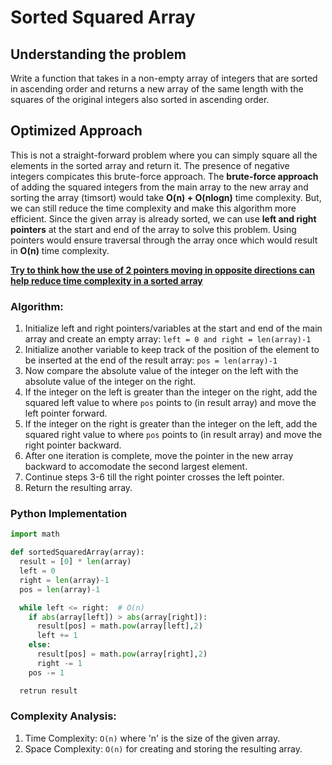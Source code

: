 # Sorted Squared Array

## Understanding the problem

Write a function that takes in a non-empty array of integers that are sorted in ascending order and returns a new array of the same length with the squares of the original integers also sorted in ascending order.

## Optimized Approach

This is not a straight-forward problem where you can simply square all the elements in the sorted array and return it. The presence of negative integers compicates this brute-force approach.
The **brute-force approach** of adding the squared integers from the main array to the new array and sorting the array (timsort) would take **O(n) + O(nlogn)** time complexity. But, we can still reduce the time complexity and make this algorithm more efficient.
Since the given array is already sorted, we can use **left and right pointers** at the start and end of the array to solve this problem. Using pointers would ensure traversal through the array once which would result in **O(n)** time complexity.

<u>**Try to think how the use of 2 pointers moving in opposite directions can help reduce time complexity in a sorted array**</u>

### Algorithm:
1. Initialize left and right pointers/variables at the start and end of the main array and create an empty array: ```left = 0 and right = len(array)-1```
2. Initialize another variable to keep track of the position of the element to be inserted at the end of the result array: ```pos = len(array)-1```
3. Now compare the absolute value of the integer on the left with the absolute value of the integer on the right.
4. If the integer on the left is greater than the integer on the right, add the squared left value to where ```pos``` points to (in result array) and move the left pointer forward.
5. If the integer on the right is greater than the integer on the left, add the squared right value to where ```pos``` points to (in result array) and move the right pointer backward.
6. After one iteration is complete, move the pointer in the new array backward to accomodate the second largest element.
7. Continue steps 3-6 till the right pointer crosses the left pointer.
8. Return the resulting array.

### Python Implementation
```python
import math

def sortedSquaredArray(array):
  result = [0] * len(array)
  left = 0
  right = len(array)-1
  pos = len(array)-1

  while left <= right:  # O(n)
    if abs(array[left]) > abs(array[right]):
      result[pos] = math.pow(array[left],2)
      left += 1
    else:
      result[pos] = math.pow(array[right],2)
      right -= 1
    pos -= 1

  retrun result
```

### Complexity Analysis:
1. Time Complexity: ```O(n)``` where 'n' is the size of the given array.
2. Space Complexity: ```O(n)``` for creating and storing the resulting array.
